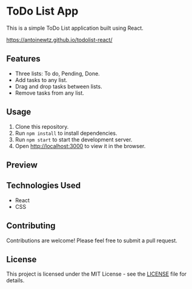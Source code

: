 
# ToDo List App

This is a simple ToDo List application built using React.

https://antoinewtz.github.io/todolist-react/

## Features

* Three lists: To do, Pending, Done.
* Add tasks to any list.
* Drag and drop tasks between lists.
* Remove tasks from any list.

## Usage

1. Clone this repository.
2. Run `npm install` to install dependencies.
3. Run `npm start` to start the development server.
4. Open [http://localhost:3000]() to view it in the browser.

## Preview

## Technologies Used

* React
* CSS

## Contributing

Contributions are welcome! Please feel free to submit a pull request.

## License

This project is licensed under the MIT License - see the [LICENSE]() file for details.
